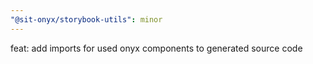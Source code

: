 ```yaml
---
"@sit-onyx/storybook-utils": minor
---
```


feat: add imports for used onyx components to generated source code
